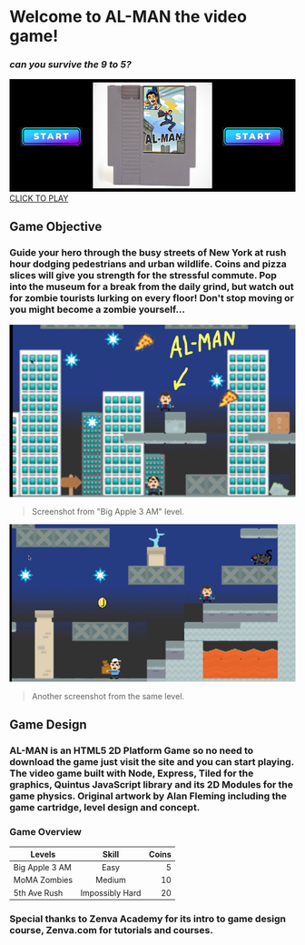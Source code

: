# Welcome to AL-MAN the video game! 
### *can you survive the 9 to 5?*
[![Logo](AL-MANCartridgeStart.jpg)](https://fanciful-puffpuff-2afa89.netlify.app/)
[CLICK TO PLAY](https://fanciful-puffpuff-2afa89.netlify.app/)
## Game Objective
### Guide your hero through the busy streets of New York at rush hour dodging pedestrians and urban wildlife. Coins and pizza slices will give you strength for the stressful commute. Pop into the museum for a break from the daily grind, but watch out for zombie tourists lurking on every floor! Don't stop moving or you might become a zombie yourself...

![Logo](LevelSnap1.jpg)

>Screenshot from "Big Apple 3 AM" level.

![Logo](LevelSnap2.jpg)

>Another screenshot from the same level.

## Game Design
### AL-MAN is an HTML5 2D Platform Game so no need to download the game just visit the site and you can start playing. The video game built with Node, Express, Tiled for the graphics, Quintus JavaScript library and its 2D Modules for the game physics. Original artwork by Alan Fleming including the game cartridge, level design and concept.

### Game Overview
| Levels        | Skill          | Coins  |
| ------------- |:--------------:| ------:|
| Big Apple 3 AM| Easy           | 5      |
| MoMA Zombies  | Medium         | 10     |
| 5th Ave Rush  | Impossibly Hard| 20     |

### Special thanks to Zenva Academy for its intro to game design course, Zenva.com for tutorials and courses.
